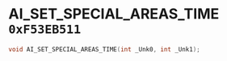# AI_SET_SPECIAL_AREAS_TIME `0xF53EB511`

```cpp
void AI_SET_SPECIAL_AREAS_TIME(int _Unk0, int _Unk1);
```